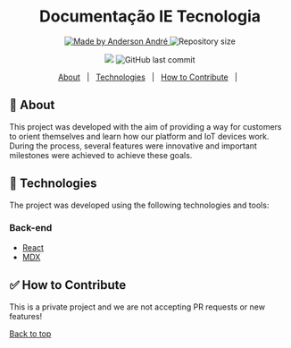 <h1 align="center">Documentação IE Tecnologia</h1>

<p align="center">
  <a href="https://github.com/Anderson-Andre-P/documentation-ie-tec">
    <img alt="Made by Anderson André" src="https://img.shields.io/badge/-Github-E60000?style=for-the-badge&logo=Github&logoColor=white&link=https://github.com/Anderson-Andre-P" />
  </a>
  <img alt="Repository size" src="https://img.shields.io/github/repo-size/Anderson-Andre-P/documentation-ie-tec?style=for-the-badge&label=Repo%20Size:&labelColor=E60000&color=E60000">
  </p>

  <p align="center">
    <img src="https://img.shields.io/badge/documentation-ie-tec-09.10.23-E60000?style=for-the-badge&labelColor=E60000">
    <img alt="GitHub last commit" src="https://img.shields.io/github/last-commit/Anderson-Andre-P/documentation-ie-tec?style=for-the-badge&label=last%20commit:&labelColor=E60000&color=E60000">
</p>

<p align="center">
  <a href="#dart-about">About</a> &#xa0; | &#xa0; 
  <a href="#rocket-technologies">Technologies</a> &#xa0; | &#xa0;
  <a href="#white_check_mark-how-to-contribute">How to Contribute</a> &#xa0; | &#xa0;
</p>

## :dart: About

This project was developed with the aim of providing a way for customers to orient themselves and learn how our platform and IoT devices work. During the process, several features were innovative and important milestones were achieved to achieve these goals.

## :rocket: Technologies

The project was developed using the following technologies and tools:

### Back-end

- [React](https://react.dev/)
- [MDX](https://mdxjs.com/)

## :white_check_mark: How to Contribute

This is a private project and we are not accepting PR requests or new features!

<a href="#top">Back to top</a>

